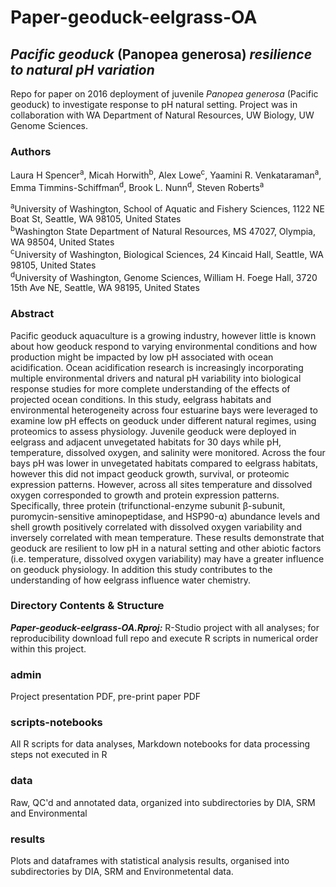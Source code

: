# Paper-geoduck-eelgrass-OA 
## _Pacific geoduck_ (Panopea generosa) _resilience to natural pH variation_ 



Repo for paper on 2016 deployment of juvenile _Panopea generosa_ (Pacific geoduck) to investigate response to pH natural setting. Project was in collaboration with WA Department of Natural Resources, UW Biology, UW Genome Sciences.
  

### Authors 

Laura H Spencer<sup>a</sup>, Micah Horwith<sup>b</sup>, Alex Lowe<sup>c</sup>, Yaamini R. Venkataraman<sup>a</sup>, Emma Timmins-Schiffman<sup>d</sup>, Brook L. Nunn<sup>d</sup>, Steven Roberts<sup>a</sup>  

<sup>a</sup>University of Washington, School of Aquatic and Fishery Sciences, 1122 NE Boat St, Seattle, WA 98105, United States   
<sup>b</sup>Washington State Department of Natural Resources, MS 47027, Olympia, WA 98504, United States  
<sup>c</sup>University of Washington, Biological Sciences, 24 Kincaid Hall, Seattle, WA 98105, United States  
<sup>d</sup>University of Washington, Genome Sciences, William H. Foege Hall, 3720 15th Ave NE, Seattle, WA 98195, United States  



### Abstract 

Pacific geoduck aquaculture is a growing industry, however little is known about how geoduck respond to varying environmental conditions and how production might be impacted by low pH associated with ocean acidification. Ocean acidification research is increasingly incorporating multiple environmental drivers and natural pH variability into biological response studies for more complete understanding of the effects of projected ocean conditions. In this study, eelgrass habitats and environmental heterogeneity across four estuarine bays were leveraged to examine low pH effects on geoduck under different natural regimes, using proteomics to assess physiology. Juvenile geoduck were deployed in eelgrass and adjacent unvegetated habitats for 30 days while pH, temperature, dissolved oxygen, and salinity were monitored. Across the four bays pH was lower in unvegetated habitats compared to eelgrass habitats, however this did not impact geoduck growth, survival, or proteomic expression patterns. However, across all sites temperature and dissolved oxygen corresponded to growth and protein expression patterns. Specifically, three protein (trifunctional-enzyme subunit β-subunit, puromycin-sensitive aminopeptidase, and HSP90-⍺) abundance levels and shell growth positively correlated with dissolved oxygen variability and inversely correlated with mean temperature. These results demonstrate that geoduck are resilient to low pH in a natural setting and other abiotic factors (i.e. temperature, dissolved oxygen variability) may have a greater influence on geoduck physiology. In addition this study contributes to the understanding of how eelgrass influence water chemistry.  

### Directory Contents & Structure 

_**Paper-geoduck-eelgrass-OA.Rproj:**_ R-Studio project with all analyses; for reproducibility download full repo and execute R scripts in numerical order within this project. 

### admin
Project presentation PDF, pre-print paper PDF  

### scripts-notebooks
All R scripts for data analyses, Markdown notebooks for data processing steps not executed in R

### data
Raw, QC'd and annotated data, organized into subdirectories by DIA, SRM and Environmental  

### results
Plots and dataframes with statistical analysis results, organised into subdirectories by DIA, SRM and Environmetental data.  



